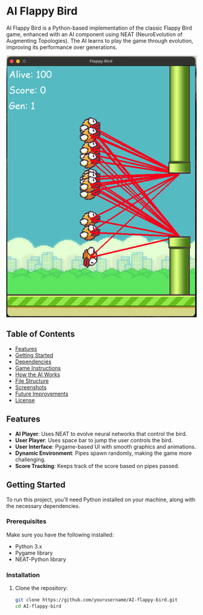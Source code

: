 # AI Flappy Bird

AI Flappy Bird is a Python-based implementation of the classic Flappy Bird game, enhanced with an AI component using NEAT (NeuroEvolution of Augmenting Topologies). The AI learns to play the game through evolution, improving its performance over generations.

![Example of the A.I birds in action](images/Birds_In_Action.png)

## Table of Contents

- [Features](#features)
- [Getting Started](#getting-started)
- [Dependencies](#dependencies)
- [Game Instructions](#game-instructions)
- [How the AI Works](#how-the-ai-works)
- [File Structure](#file-structure)
- [Screenshots](#screenshots)
- [Future Improvements](#future-improvements)
- [License](#license)

## Features

- **AI Player**: Uses NEAT to evolve neural networks that control the bird.
- **User Player**: Uses space bar to jump the user controls the bird.
- **User Interface**: Pygame-based UI with smooth graphics and animations.
- **Dynamic Environment**: Pipes spawn randomly, making the game more challenging.
- **Score Tracking**: Keeps track of the score based on pipes passed.

## Getting Started

To run this project, you'll need Python installed on your machine, along with the necessary dependencies.

### Prerequisites

Make sure you have the following installed:

- Python 3.x
- Pygame library
- NEAT-Python library

### Installation

1. Clone the repository:
   ```bash
   git clone https://github.com/yourusername/AI-flappy-bird.git
   cd AI-flappy-bird
